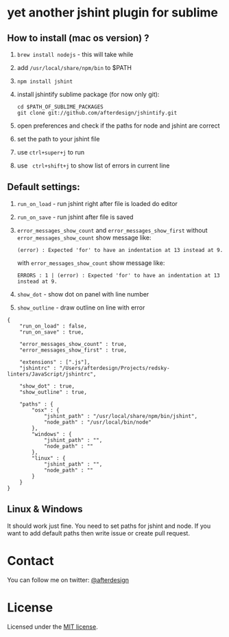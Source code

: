 # yet another jshint plugin for sublime

## How to install (mac os version) ?

1. ```brew install nodejs``` - this will take while
2. add ```/usr/local/share/npm/bin``` to $PATH
3. ```npm install jshint```
4. install jshintify sublime package (for now only git):

    ```
    cd $PATH_OF_SUBLIME_PACKAGES
    git clone git://github.com/afterdesign/jshintify.git
    ```
5. open preferences and check if the paths for node and jshint are correct
6. set the path to your jshint file
7. use ```ctrl+super+j``` to run
8. use ``` ctrl+shift+j``` to show list of errors in current line

## Default settings:

1. ```run_on_load``` - run jshint right after file is loaded do editor
2. ```run_on_save``` - run jshint after file is saved
3. ```error_messages_show_count``` and ```error_messages_show_first```
	without ```error_messages_show_count``` show message like:

	```
	(error) : Expected 'for' to have an indentation at 13 instead at 9.
	```
	
	with ```error_messages_show_count``` show message like:
	
	```
	ERRORS : 1 | (error) : Expected 'for' to have an indentation at 13 instead at 9.
	```
4. ```show_dot``` - show dot on panel with line number
5. ```show_outline``` - draw outline on line with error


```
{
    "run_on_load" : false,
    "run_on_save" : true,

    "error_messages_show_count" : true,
    "error_messages_show_first" : true,

    "extensions" : [".js"],
    "jshintrc" : "/Users/afterdesign/Projects/redsky-linters/JavaScript/jshintrc",

    "show_dot" : true,
    "show_outline" : true,

    "paths" : {
        "osx" : {
            "jshint_path" : "/usr/local/share/npm/bin/jshint",
            "node_path" : "/usr/local/bin/node"
        },
        "windows" : {
            "jshint_path" : "",
            "node_path" : ""
        },
        "linux" : {
            "jshint_path" : "",
            "node_path" : ""
        }
    }
}
```

## Linux & Windows

It should work just fine. You need to set paths for jshint and node.
If you want to add default paths then write issue or create pull request.

# Contact

You can follow me on twitter: [@afterdesign](http://twitter.com/afterdesign)

# License

Licensed under the [MIT license](http://opensource.org/licenses/MIT).